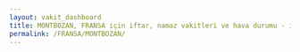 ```yaml
---
layout: vakit_dashboard
title: MONTBOZAN, FRANSA için iftar, namaz vakitleri ve hava durumu - ilçe/eyalet seç
permalink: /FRANSA/MONTBOZAN/
---
```


<script type="text/javascript">
  var GLOBAL_COUNTRY = 'FRANSA';
  var GLOBAL_CITY = 'MONTBOZAN';
  var GLOBAL_STATE = '';
  var lat = 72;
  var lon = 21;
</script>
